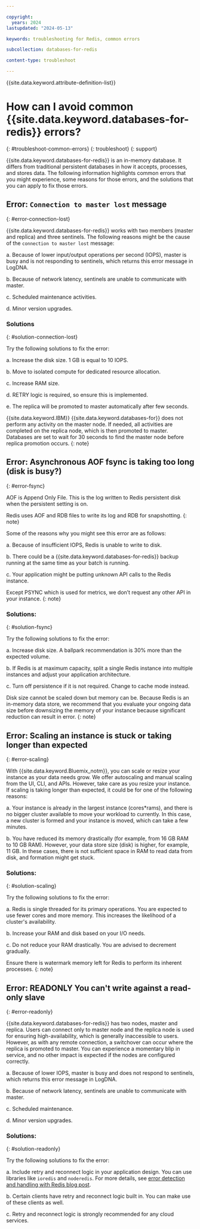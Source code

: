 ```yaml
---

copyright:
  years: 2024
lastupdated: "2024-05-13"

keywords: troubleshooting for Redis, common errors

subcollection: databases-for-redis

content-type: troubleshoot

---
```


{{site.data.keyword.attribute-definition-list}}


# How can I avoid common {{site.data.keyword.databases-for-redis}} errors?
{: #troubleshoot-common-errors}
{: troubleshoot}
{: support}


{{site.data.keyword.databases-for-redis}} is an in-memory database. It differs from traditional persistent databases in how it accepts, processes, and stores data. The following information highlights common errors that you might experience, some reasons for those errors, and the solutions that you can apply to fix those errors.

## Error: `Connection to master lost` message
{: #error-connection-lost}

{{site.data.keyword.databases-for-redis}} works with two members (master and replica) and three sentinels. The following reasons might be the cause of the `connection to master lost` message:

a. Because of lower input/output operations per second (IOPS), master is busy and is not responding to sentinels, which returns this error message in LogDNA. 

b. Because of network latency, sentinels are unable to communicate with master.

c. Scheduled maintenance activities.

d. Minor version upgrades.


### Solutions
{: #solution-connection-lost}

Try the following solutions to fix the error:

a. Increase the disk size. 1 GB is equal to 10 IOPS.

b. Move to isolated compute for dedicated resource allocation.

c. Increase RAM size.

d. RETRY logic is required, so ensure this is implemented.

e. The replica will be promoted to master automatically after few seconds.

{{site.data.keyword.IBM}} {{site.data.keyword.databases-for}} does not perform any activity on the master node. If needed, all activities are completed on the replica node, which is then promoted to master. Databases are set to wait for 30 seconds to find the master node before replica promotion occurs.
{: note}


## Error: Asynchronous AOF fsync is taking too long (disk is busy?)
{: #error-fsync}

AOF is Append Only File. This is the log written to Redis persistent disk when the persistent setting is on. 

Redis uses AOF and RDB files to write its log and RDB for snapshotting.
{: note}

Some of the reasons why you might see this error are as follows:

a. Because of insufficient IOPS, Redis is unable to write to disk.

b. There could be a {{site.data.keyword.databases-for-redis}} backup running at the same time as your batch is running.

c. Your application might be putting unknown API calls to the Redis instance. 

Except PSYNC which is used for metrics, we don’t request any other API in your instance.
{: note}

### Solutions:
{: #solution-fsync}

Try the following solutions to fix the error:

a. Increase disk size. A ballpark recommendation is 30% more than the expected volume.

b. If Redis is at maximum capacity, split a single Redis instance into multiple instances and adjust your application architecture.

c. Turn off persistence if it is not required. Change to cache mode instead.

Disk size cannot be scaled down but memory can be. Because Redis is an in-memory data store, we recommend that you evaluate your ongoing data size before downsizing the memory of your instance because significant reduction can result in error. 
{: note}

## Error: Scaling an instance is stuck or taking longer than expected
{: #error-scaling}

With {{site.data.keyword.Bluemix_notm}}, you can scale or resize your instance as your data needs grow. We offer autoscaling and manual scaling from the UI, CLI, and APIs. However, take care as you resize your instance. If scaling is taking longer than expected, it could be for one of the following reasons:

a. Your instance is already in the largest instance (cores*rams), and there is no bigger cluster available to move your workload to currently. In this case, a new cluster is formed and your instance is moved, which can take a few minutes.  

b. You have reduced its memory drastically (for example, from 16 GB RAM to 10 GB RAM). However, your data store size (disk) is higher, for example, 11 GB. In these cases, there is not sufficient space in RAM to read data from disk, and formation might get stuck.

### Solutions:
{: #solution-scaling}

Try the following solutions to fix the error:

a. Redis is single threaded for its primary operations. You are expected to use fewer cores and more memory. This increases the likelihood of a cluster's availability. 

b. Increase your RAM and disk based on your I/O needs.

c. Do not reduce your RAM drastically. You are advised to decrement gradually.

Ensure there is watermark memory left for Redis to perform its inherent processes.
{: note} 

## Error: READONLY You can't write against a read-only slave
{: #error-readonly}

{{site.data.keyword.databases-for-redis}} has two nodes, master and replica. Users can connect only to master node and the replica node is used for ensuring high-availability, which is generally inaccessible to users. However, as with any remote connection, a switchover can occur where the replica is promoted to master. You can experience a momentary blip in service, and no other impact is expected if the nodes are configured correctly.

a. Because of lower IOPS, master is busy and does not respond to sentinels, which returns this error message in LogDNA.

b. Because of network latency, sentinels are unable to communicate with master.

c. Scheduled maintenance.

d. Minor version upgrades.

### Solutions:
{: #solution-readonly}

Try the following solutions to fix the error:

a. Include retry and reconnect logic in your application design. You can use libraries like `ioredis` and `noderedis`. For more details, see [error detection and handling with Redis blog post](https://developer.ibm.com/articles/error-detection-and-handling-with-redis/).

b. Certain clients have retry and reconnect logic built in. You can make use of these clients as well.

c. Retry and reconnect logic is strongly recommended for any cloud services.

 






